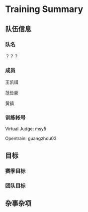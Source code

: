 # Training Summary

## 队伍信息

### 队名

？？？

### 成员

王凯祺

范俭豪

黄镇

### 训练帐号

Virtual Judge: msy5

Opentrain: guangzhou03

## 目标

### 赛季目标

### 团队目标

## 杂事杂项
